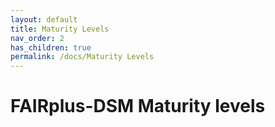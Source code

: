 ```yaml
---
layout: default
title: Maturity Levels
nav_order: 2
has_children: true
permalink: /docs/Maturity Levels
---
```


# FAIRplus-DSM Maturity levels
